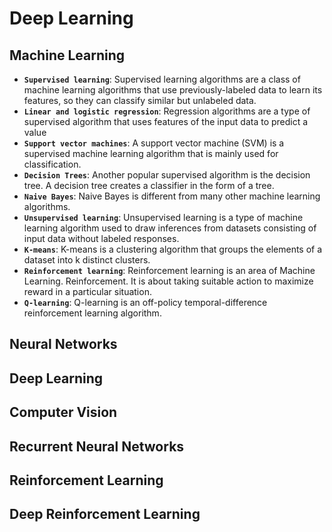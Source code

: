 # Deep Learning

## Machine Learning 

- **`Supervised learning`**: Supervised learning algorithms are a class of machine learning algorithms that use previously-labeled data to learn its features, so they can classify similar but unlabeled data.
- **`Linear and logistic regression`**: Regression algorithms are a type of supervised algorithm that uses features of the input data to predict a value
- **`Support vector machines`**: A support vector machine (SVM) is a supervised machine learning algorithm that is mainly used for classification. 
- **`Decision Trees`**: Another popular supervised algorithm is the decision tree. A decision tree creates a classifier in the form of a tree.
- **`Naive Bayes`**: Naive Bayes is different from many other machine learning algorithms.
- **`Unsupervised learning`**: Unsupervised learning is a type of machine learning algorithm used to draw inferences from datasets consisting of input data without labeled responses.
- **`K-means`**: K-means is a clustering algorithm that groups the elements of a dataset into k distinct clusters.
- **`Reinforcement learning`**: Reinforcement learning is an area of Machine Learning. Reinforcement. It is about taking suitable action to maximize reward in a particular situation. 
- **`Q-learning`**: Q-learning is an off-policy temporal-difference reinforcement learning algorithm. 

## Neural Networks





## Deep Learning 





## Computer Vision 





## Recurrent Neural Networks





## Reinforcement Learning





## Deep Reinforcement Learning



